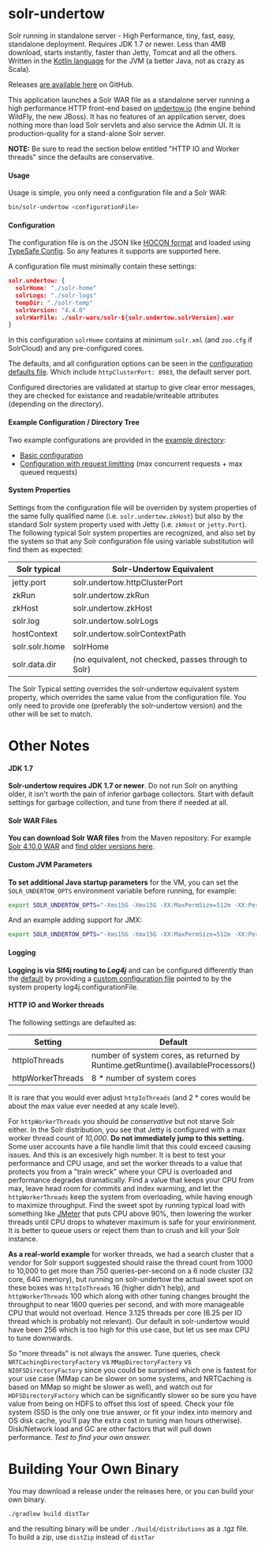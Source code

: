 solr-undertow
=============

Solr running in standalone server - High Performance, tiny, fast, easy, standalone deployment.  Requires JDK 1.7 or newer.  Less than 4MB download, starts instantly, faster than Jetty, Tomcat and all the others.  Written in the [Kotlin language](http://kotlinlang.org) for the JVM (a better Java, not as crazy as Scala).

Releases [are available here](https://github.com/bremeld/solr-undertow/releases) on GitHub.

This application launches a Solr WAR file as a standalone server running a high performance HTTP front-end based on [undertow.io](http://undertow.io) (the engine behind WildFly, the new JBoss).  It has no features of an application server, does nothing more than load Solr servlets and also service the Admin UI.  It is production-quality for a stand-alone Solr server.

**NOTE:** Be sure to read the section below entitled "HTTP IO and Worker threads" since the defaults are conservative.

#### Usage

Usage is simple, you only need a configuration file and a Solr WAR:

```sh
bin/solr-undertow <configurationFile>
```

#### Configuration

The configuration file is on the JSON like [HOCON format](https://github.com/typesafehub/config/blob/master/HOCON.md) and loaded using [TypeSafe Config](https://github.com/typesafehub/config).  So any features it supports are supported here.

A configuration file must minimally contain these settings:

```json
solr.undertow: {
  solrHome: "./solr-home"
  solrLogs: "./solr-logs"
  tempDir: "./solr-temp"
  solrVersion: "4.4.0"
  solrWarFile: ./solr-wars/solr-${solr.undertow.solrVersion}.war
}
```

In this configuration `solrHome` contains at minimum `solr.xml` (and `zoo.cfg` if SolrCloud) and any pre-configured cores.

The defaults, and all configuration options can be seen in the [configuration defaults file](https://github.com/bremeld/solr-undertow/blob/master/src/main/resources/reference.conf).  Which include `httpClusterPort: 8983`, the default server port.

Configured directories are validated at startup to give clear error messages, they are checked for existance and readable/writeable attributes (depending on the directory).

#### Example Configuration / Directory Tree

Two example configurations are provided in the [example directory](https://github.com/bremeld/solr-undertow/tree/master/example):

* [Basic configuration](https://github.com/bremeld/solr-undertow/blob/master/example/example.conf)
* [Configuration with request limitting](https://github.com/bremeld/solr-undertow/blob/master/example/example-ratelimited.conf) (max concurrent requests + max queued requests)

#### System Properties

Settings from the configuration file will be overriden by system properties of the same fully qualified name (i.e. `solr.undertow.zkHost`) but also by the standard Solr system property used with Jetty (i.e. `zkHost` or `jetty.Port`). The following typical Solr system properties are recognized, and also set by the system so that any Solr configuration file using variable substitution will find them as expected:

|Solr typical|Solr-Undertow Equivalent|
|---|---|
|jetty.port|solr.undertow.httpClusterPort|
|zkRun|solr.undertow.zkRun|
|zkHost|solr.undertow.zkHost|
|solr.log|solr.undertow.solrLogs|
|hostContext|solr.undertow.solrContextPath|
|solr.solr.home|solrHome|
|solr.data.dir|(no equivalent, not checked, passes through to Solr)|

The Solr Typical setting overrides the solr-undertow equivalent system property, which overrides the same value from the configuration file.  You only need to provide one (preferably the solr-undertow version) and the other will be set to match.

Other Notes
===========

#### JDK 1.7

**Solr-undertow requires JDK 1.7 or newer**.  Do not run Solr on anything older, it isn't worth the pain of inferior garbage collectors.  Start with default settings for garbage collection, and tune from there if needed at all. 

#### Solr WAR Files

**You can download Solr WAR files** from the Maven repository.  For example [Solr 4.10.0 WAR](http://central.maven.org/maven2/org/apache/solr/solr/4.10.0/solr-4.10.0.war) and [find older versions here](http://mvnrepository.com/artifact/org.apache.solr/solr).

#### Custom JVM Parameters

**To set additional Java startup parameters** for the VM, you can set the `SOLR_UNDERTOW_OPTS` environment variable before running, for example:

```sh
export SOLR_UNDERTOW_OPTS="-Xms15G -Xmx15G -XX:MaxPermSize=512m -XX:PermSize=256m"
```

And an example adding support for JMX:

```sh
export SOLR_UNDERTOW_OPTS="-Xms15G -Xmx15G -XX:MaxPermSize=512m -XX:PermSize=256m -Dcom.sun.management.jmxremote -Dcom.sun.management.jmxremote.port=9901 -Dcom.sun.management.jmxremote.ssl=false -Dcom.sun.management.jmxremote.authenticate=false"
```

#### Logging

**Logging is via Slf4j routing to _Log4j_** and can be configured differently than the [default](https://github.com/bremeld/solr-undertow/blob/master/src/main/resources/log4j.properties) by providing a [custom configuration file](http://logging.apache.org/log4j/2.x/manual/configuration.html) pointed to by the system property log4j.configurationFile. 

#### HTTP IO and Worker threads

The following settings are defaulted as:

|Setting|Default|
|---|---|
|httpIoThreads|number of system cores, as returned by Runtime.getRuntime().availableProcessors()|
|httpWorkerThreads|8 * number of system cores|

It is rare that you would ever adjust `httpIoThreads` (and 2 * cores would be about the max value ever needed at any scale level).  

For `httpWorkerThreads` you should *be conservative* but not starve Solr either.  In the Solr distribution, you see that Jetty is configured with a max worker thread count of *10,000*.  **Do not immediately jump to this setting.**  Some user accounts have a file handle limit that this could exceed causing issues.  And this is an excesively high number.  It is best to test your performance and CPU usage, and set the worker threads to a value that protects you from a "train wreck" where your CPU is overloaded and performance degrades dramatically.  Find a value that keeps your CPU from max, leave head room for commits and index warming, and let the `httpWorkerThreads` keep the system from overloading, while having enough to maximize throughput.  Find the sweet spot by running typical load with something like [JMeter](http://jmeter.apache.org) that puts CPU above 90%, then lowering the worker threads until CPU drops to whatever maximum is safe for your envirionment.  It is better to queue users or reject them than to crush and kill your Solr instance.

**As a real-world example** for worker threads, we had a search cluster that a vendor for Solr support suggested should raise the thread count from 1000 to 10,000 to get more than 750 queries-per-second on a 6 node cluster (32 core, 64G memory), but running on solr-undertow the actual sweet spot on these boxes was `httpIoThreads` 16 (higher didn't help), and `httpWorkerThreads` 100 which along with other tuning changes brought the throughput to near 1600 queries per second, and with more manageable CPU that would not overload.  Hence 3.125 threads per core (6.25 per IO thread which is probably not relevant). Our default in solr-undertow would have been 256 which is too high for this use case, but let us see max CPU to tune downwards. 

So "more threads" is not always the answer. Tune queries, check `NRTCachingDirectoryFactory` vs `MMapDirectoryFactory` vs `NIOFSDirectoryFactory` since you could be surprised which one is fastest for your use case (MMap can be slower on some systems, and NRTCaching is based on MMap so might be slower as well), and watch out for `HDFSDirectoryFactory` which can be significantly slower so be sure you have value from being on HDFS to offset this lost of speed. Check your file system (SSD is the only one true answer, or fit your index into memory and OS disk cache, you'll pay the extra cost in tuning man hours otherwise). Disk/Network load and GC are other factors that will pull down performance.  _Test to find your own answer._  

Building Your Own Binary
========

You may download a release under the releases here, or you can build your own binary.

`./gradlew build distTar`

and the resulting binary will be under `./build/distributions` as a .tgz file.  To build a zip, use `distZip` instead of `distTar`







